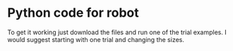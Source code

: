 # Python code for robot

To get it working just download the files and run one of the trial examples. I would suggest starting with one trial and changing the sizes.
